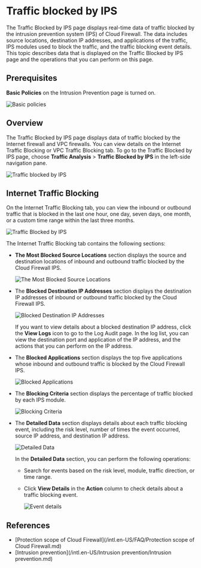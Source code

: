 # Traffic blocked by IPS

The Traffic Blocked by IPS page displays real-time data of traffic blocked by the intrusion prevention system \(IPS\) of Cloud Firewall. The data includes source locations, destination IP addresses, and applications of the traffic, IPS modules used to block the traffic, and the traffic blocking event details. This topic describes data that is displayed on the Traffic Blocked by IPS page and the operations that you can perform on this page.

## Prerequisites

**Basic Policies** on the Intrusion Prevention page is turned on.

![Basic policies](https://static-aliyun-doc.oss-accelerate.aliyuncs.com/assets/img/en-US/7613382061/p77756.png)

## Overview

The Traffic Blocked by IPS page displays data of traffic blocked by the Internet firewall and VPC firewalls. You can view details on the Internet Traffic Blocking or VPC Traffic Blocking tab. To go to the Traffic Blocked by IPS page, choose **Traffic Analysis** \> **Traffic Blocked by IPS** in the left-side navigation pane.

![Traffic blocked by IPS](https://static-aliyun-doc.oss-accelerate.aliyuncs.com/assets/img/en-US/7613382061/p81782.png)

## Internet Traffic Blocking

On the Internet Traffic Blocking tab, you can view the inbound or outbound traffic that is blocked in the last one hour, one day, seven days, one month, or a custom time range within the last three months.

![Traffic Blocked by IPS](https://static-aliyun-doc.oss-accelerate.aliyuncs.com/assets/img/en-US/7613382061/p77498.png)

The Internet Traffic Blocking tab contains the following sections:

-   **The Most Blocked Source Locations** section displays the source and destination locations of inbound and outbound traffic blocked by the Cloud Firewall IPS.

    ![The Most Blocked Source Locations](https://static-aliyun-doc.oss-accelerate.aliyuncs.com/assets/img/en-US/7613382061/p77502.png)

-   The **Blocked Destination IP Addresses** section displays the destination IP addresses of inbound or outbound traffic blocked by the Cloud Firewall IPS.

    ![Blocked Destination IP Addresses](https://static-aliyun-doc.oss-accelerate.aliyuncs.com/assets/img/en-US/7613382061/p77504.png)

    If you want to view details about a blocked destination IP address, click the **View Logs** icon to go to the Log Audit page. In the log list, you can view the destination port and application of the IP address, and the actions that you can perform on the IP address.

-   The **Blocked Applications** section displays the top five applications whose inbound and outbound traffic is blocked by the Cloud Firewall IPS.

    ![Blocked Applications](https://static-aliyun-doc.oss-accelerate.aliyuncs.com/assets/img/en-US/8613382061/p77507.png)

-   The **Blocking Criteria** section displays the percentage of traffic blocked by each IPS module.

    ![Blocking Criteria](https://static-aliyun-doc.oss-accelerate.aliyuncs.com/assets/img/en-US/8613382061/p77508.png)

-   The **Detailed Data** section displays details about each traffic blocking event, including the risk level, number of times the event occurred, source IP address, and destination IP address.

    ![Detailed Data](https://static-aliyun-doc.oss-accelerate.aliyuncs.com/assets/img/en-US/8613382061/p77510.png)

    In the **Detailed Data** section, you can perform the following operations:

    -   Search for events based on the risk level, module, traffic direction, or time range.
    -   Click **View Details** in the **Action** column to check details about a traffic blocking event.

        ![Event details](https://static-aliyun-doc.oss-accelerate.aliyuncs.com/assets/img/en-US/8613382061/p77512.png)


## References

-   [Protection scope of Cloud Firewall](/intl.en-US/FAQ/Protection scope of Cloud Firewall.md)
-   [Intrusion prevention](/intl.en-US/Intrusion prevention/Intrusion prevention.md)

